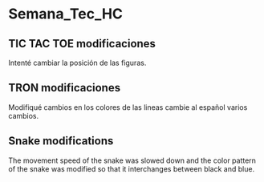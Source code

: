 # Semana_Tec_HC

## TIC TAC TOE modificaciones
Intenté cambiar la posición de las figuras.

## TRON modificaciones
Modifiqué cambios en los colores de las lineas
cambie al español
varios cambios.

## Snake modifications
The movement speed of the snake was slowed down and the color pattern of the snake was modified so that it interchanges between black and blue.
